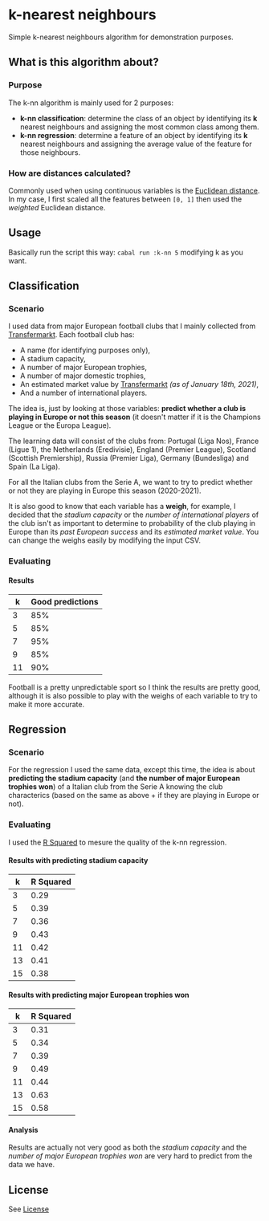 # k-nearest neighbours
Simple k-nearest neighbours algorithm for demonstration purposes.

## What is this algorithm about?
### Purpose
The k-nn algorithm is mainly used for 2 purposes:
- **k-nn classification**: determine the class of an object by identifying its **k** nearest neighbours and assigning the most common class among them.
- **k-nn regression**: determine a feature of an object by identifying its **k** nearest neighbours and assigning the average value of the feature for those neighbours.

### How are distances calculated?
Commonly used when using continuous variables is the [Euclidean distance](https://en.wikipedia.org/wiki/Euclidean_distance). In my case, I first scaled all the features between `[0, 1]` then used the *weighted* Euclidean distance.

## Usage
Basically run the script this way: `cabal run :k-nn 5` modifying k as you want.

## Classification
### Scenario
I used data from major European football clubs that I mainly collected from [Transfermarkt](https://www.transfermarkt.pt). Each football club has:
- A name (for identifying purposes only),
- A stadium capacity,
- A number of major European trophies,
- A number of major domestic trophies,
- An estimated market value by [Transfermarkt](https://www.transfermarkt.pt) *(as of January 18th, 2021)*,
- And a number of international players.

The idea is, just by looking at those variables: **predict whether a club is playing in Europe or not this season** (it doesn't matter if it is the Champions League or the Europa League).

The learning data will consist of the clubs from: Portugal (Liga Nos), France (Ligue 1), the Netherlands (Eredivisie), England (Premier League), Scotland (Scottish Premiership), Russia (Premier Liga), Germany (Bundesliga) and Spain (La Liga).

For all the Italian clubs from the Serie A, we want to try to predict whether or not they are playing in Europe this season (2020-2021).

It is also good to know that each variable has a **weigh**, for example, I decided that the *stadium capacity* or the *number of international players* of the club isn't as important to determine to probability of the club playing in Europe than its *past European success* and its *estimated market value*. You can change the weighs easily by modifying the input CSV.

### Evaluating
#### Results
| k  | Good predictions |
|----|------------------|
| 3  | 85%              |
| 5  | 85%              |
| 7  | 95%              |
| 9  | 85%              |
| 11 | 90%              |

Football is a pretty unpredictable sport so I think the results are pretty good, although it is also possible to play with the weighs of each variable to try to make it more accurate.

## Regression
### Scenario
For the regression I used the same data, except this time, the idea is about **predicting the stadium capacity** (and **the number of major European trophies won**) of a Italian club from the Serie A knowing the club characterics (based on the same as above + if they are playing in Europe or not).

### Evaluating
I used the [R Squared](https://en.wikipedia.org/wiki/Coefficient_of_determination) to mesure the quality of the k-nn regression.

#### Results with predicting stadium capacity
| k  | R Squared |
|----|-----------|
| 3  | 0.29      |
| 5  | 0.39      |
| 7  | 0.36      |
| 9  | 0.43      |
| 11 | 0.42      |
| 13 | 0.41      |
| 15 | 0.38      |

#### Results with predicting major European trophies won
| k  | R Squared |
|----|-----------|
| 3  | 0.31      |
| 5  | 0.34      |
| 7  | 0.39      |
| 9  | 0.49      |
| 11 | 0.44      |
| 13 | 0.63      |
| 15 | 0.58      |

#### Analysis
Results are actually not very good as both the *stadium capacity* and the *number of major European trophies won* are very hard to predict from the data we have.

## License
See [License](LICENSE)